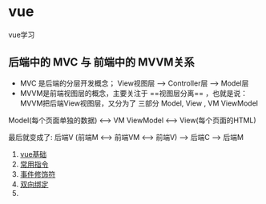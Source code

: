# vue
 vue学习

## 后端中的 MVC 与 前端中的 MVVM关系
 + MVC 是后端的分层开发概念；
 View视图层 --> Controller层 --> Model层
 + MVVM是前端视图层的概念，主要关注于 ==视图层分离== ，也就是说：MVVM把后端View视图层，又分为了 三部分 Model, View , VM ViewModel

Model(每个页面单独的数据) <--> VM ViewModel <--> View(每个页面的HTML)

最后就变成了:
后端V (前端M <--> 前端VM <--> 前端V) --> 后端C --> 后端M

1. [vue基础](/01.Vue的MVVM分层.html)
2. [常用指令](/02.常用指令.html)
3. [事件修饰符](/03.事件修饰符.html)
4. [双向绑定](/04.v-model双向绑定.html)
5. []()